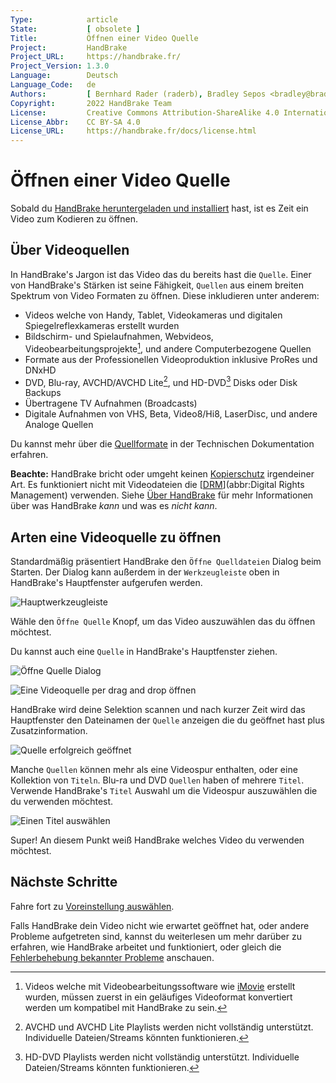```yaml
---
Type:            article
State:           [ obsolete ]
Title:           Öffnen einer Video Quelle
Project:         HandBrake
Project_URL:     https://handbrake.fr/
Project_Version: 1.3.0
Language:        Deutsch
Language_Code:   de
Authors:         [ Bernhard Rader (raderb), Bradley Sepos <bradley@bradleysepos.com> (BradleyS) ]
Copyright:       2022 HandBrake Team
License:         Creative Commons Attribution-ShareAlike 4.0 International
License_Abbr:    CC BY-SA 4.0
License_URL:     https://handbrake.fr/docs/license.html
---
```


Öffnen einer Video Quelle
======================

Sobald du [HandBrake heruntergeladen und installiert](../get-handbrake/download-and-install.html) hast, ist es Zeit ein Video zum Kodieren zu öffnen.

## Über Videoquellen

In HandBrake's Jargon ist das Video das du bereits hast die `Quelle`. Einer von HandBrake's Stärken ist seine Fähigkeit, `Quellen` aus einem breiten Spektrum von Video Formaten zu öffnen. Diese inkludieren unter anderem:

- Videos welche von Handy, Tablet, Videokameras und digitalen Spiegelreflexkameras erstellt wurden
- Bildschirm- und Spielaufnahmen, Webvideos, Videobearbeitungsprojekte[^consumer-editor-export], und andere Computerbezogene Quellen
- Formate aus der Professionellen Videoproduktion inklusive ProRes und DNxHD
- DVD, Blu-ray, AVCHD/AVCHD Lite[^avchd-partial-support], und HD-DVD[^hddvd-partial-support] Disks oder Disk Backups
- Übertragene TV Aufnahmen (Broadcasts)
- Digitale Aufnahmen von VHS, Beta, Video8/Hi8, LaserDisc, und andere Analoge Quellen

Du kannst mehr über die [Quellformate](../technical/source-formats.html) in der Technischen Dokumentation erfahren.

**Beachte:** HandBrake bricht oder umgeht keinen [Kopierschutz](https://de.wikipedia.org/wiki/Kopierschutz) irgendeiner Art. Es funktioniert nicht mit Videodateien die [[DRM](https://de.wikipedia.org/wiki/Digitale_Rechteverwaltung)](abbr:Digital Rights Management) verwenden. Siehe [Über HandBrake](../introduction/about.html) für mehr Informationen über was HandBrake *kann* und was es *nicht kann*.

## Arten eine Videoquelle zu öffnen

Standardmäßig präsentiert HandBrake den `Öffne Quelldateien` Dialog beim Starten. Der Dialog kann außerdem in der `Werkzeugleiste` oben in HandBrake's Hauptfenster aufgerufen werden.

<!-- .system-linux -->

<!-- TODO: Linux figures. -->

<!-- /.system-linux -->
<!-- .system-macos -->

![Hauptwerkzeugleiste](../../../en/images/mac/toolbar-1.1.0.png "Die Werkzeugleiste ermöglicht den Zugriff auf die am meisten genutzten Funktionen von HandBrake.")

<!-- /.system-macos -->
<!-- .system-windows -->

<!-- TODO: Windows figures. -->

<!-- /.system-windows -->

Wähle den `Öffne Quelle` Knopf, um das Video auszuwählen das du öffnen möchtest.

Du kannst auch eine `Quelle` in HandBrake's Hauptfenster ziehen.

<!-- .system-linux -->

<!-- TODO: Linux figures. -->

<!-- /.system-linux -->
<!-- .system-macos -->

![Öffne Quelle Dialog](../../../en/images/mac/open-source-dialog-1.1.0.png "Der Öffne Quelle Dialog erlaubt es dir deine Dateien nach einem Video zum Öffnen zu durchsuchen.")

![Eine Videoquelle per drag and drop öffnen](../../../en/images/mac/open-source-drag-drop-1.1.0.png "Zusätzlich zum Öffne Quelle Dialog kannst du auch ein Video öffnen, indem du es in HandBrake's Hauptfenster ziehst.")

<!-- /.system-macos -->
<!-- .system-windows -->

<!-- TODO: Windows figures. -->

<!-- /.system-windows -->

HandBrake wird deine Selektion scannen und nach kurzer Zeit wird das Hauptfenster den Dateinamen der `Quelle` anzeigen die du geöffnet hast plus Zusatzinformation.

<!-- .system-linux -->

<!-- TODO: Linux figures. -->

<!-- /.system-linux -->
<!-- .system-macos -->

![Quelle erfolgreich geöffnet](../../../en/images/mac/open-source-success-1.1.0.png "HandBrake's Hauptfenster nachdem eine Quelle erfolgreich geöffnet wurde.")

<!-- /.system-macos -->
<!-- .system-windows -->

<!-- TODO: Windows figures. -->

<!-- /.system-windows -->

Manche `Quellen` können mehr als eine Videospur enthalten, oder eine Kollektion von `Titeln`. Blu-ra und DVD `Quellen` haben of mehrere `Titel`. Verwende HandBrake's `Titel` Auswahl um die Videospur auszuwählen die du verwenden möchtest.

<!-- .system-linux -->

<!-- TODO: Linux figures. -->

<!-- /.system-linux -->
<!-- .system-macos -->

![Einen Titel auswählen](../../../en/images/mac/title-selection-1.1.0.png "Manche Quellen enthalten mehr als einen Videclip. Über die Titelauswahl kann der gewünschte Videoclip ausgewählt werden.")

<!-- /.system-macos -->
<!-- .system-windows -->

<!-- TODO: Windows figures. -->

<!-- /.system-windows -->

Super! An diesem Punkt weiß HandBrake welches Video du verwenden möchtest.

<!-- .continue -->

## Nächste Schritte

<!-- .success -->

Fahre fort zu [Voreinstellung auswählen](select-preset.html).

<!-- /.success -->
<!-- .fail -->

Falls HandBrake dein Video nicht wie erwartet geöffnet hat, oder andere Probleme aufgetreten sind, kannst du weiterlesen um mehr darüber zu erfahren, wie HandBrake arbeitet und funktioniert, oder gleich die [Fehlerbehebung bekannter Probleme](../help/troubleshooting-common-issues.html) anschauen.

<!-- /.fail -->

<!-- /.continue -->

[^consumer-editor-export]: Videos welche mit Videobearbeitungssoftware wie [iMovie](https://www.apple.com/mac/imovie/) erstellt wurden, müssen zuerst in ein geläufiges Videoformat konvertiert werden um kompatibel mit HandBrake zu sein.

[^avchd-partial-support]: AVCHD und AVCHD Lite Playlists werden nicht vollständig unterstützt. Individuelle Dateien/Streams könnten funktionieren.

[^hddvd-partial-support]: HD-DVD Playlists werden nicht vollständig unterstützt. Individuelle Dateien/Streams könnten funktionieren.

